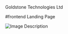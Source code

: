 Goldstone Technologies Ltd


#frontend 
Landing Page 

![Image Description](/public/Screenshot%20(76).png)